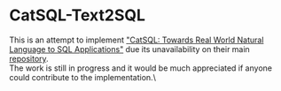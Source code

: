 # CatSQL-Text2SQL
This is an attempt to implement ["CatSQL: Towards Real World Natural Language to SQL Applications"](https://www.vldb.org/pvldb/vol16/p1534-fu.pdf) due its unavailability on their main [repository](https://github.com/asfuhan/CatSQL).\
The work is still in progress and it would be much appreciated if anyone could contribute to the implementation.\
